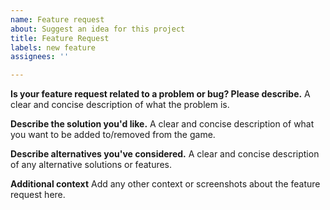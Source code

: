 ```yaml
---
name: Feature request
about: Suggest an idea for this project
title: Feature Request
labels: new feature
assignees: ''

---
```


**Is your feature request related to a problem or bug? Please describe.**
A clear and concise description of what the problem is.

**Describe the solution you'd like.**
A clear and concise description of what you want to be added to/removed from the game.

**Describe alternatives you've considered.**
A clear and concise description of any alternative solutions or features.

**Additional context**
Add any other context or screenshots about the feature request here.
